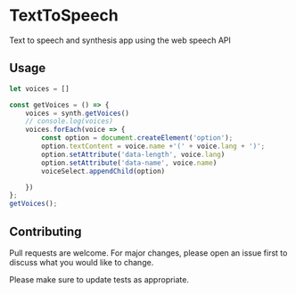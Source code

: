 # TextToSpeech
Text to speech and synthesis app using the web speech API



## Usage

```Javascript 
let voices = []

const getVoices = () => {
    voices = synth.getVoices()
    // console.log(voices)
    voices.forEach(voice => {
        const option = document.createElement('option');
        option.textContent = voice.name +'(' + voice.lang + ')';
        option.setAttribute('data-length', voice.lang)
        option.setAttribute('data-name', voice.name)
        voiceSelect.appendChild(option)

    })
};
getVoices();

```

## Contributing
Pull requests are welcome. For major changes, please open an issue first to discuss what you would like to change.

Please make sure to update tests as appropriate.

